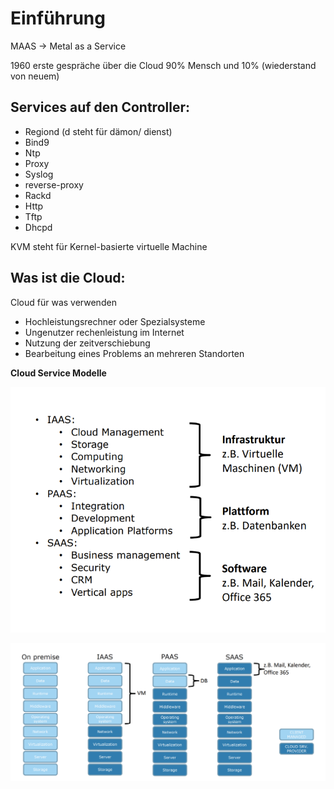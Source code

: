 # Einführung

MAAS -> Metal as a Service

1960 erste gespräche über die Cloud
90% Mensch und 10% (wiederstand von neuem)

## Services auf den Controller:

* Regiond (d steht für dämon/ dienst) 
* Bind9 
* Ntp 
* Proxy 
* Syslog 
* reverse-proxy 
* Rackd 
* Http 
* Tftp 
* Dhcpd 

KVM steht für Kernel-basierte virtuelle Machine 

## Was ist die Cloud:

Cloud für was verwenden
- Hochleistungsrechner oder Spezialsysteme
- Ungenutzer rechenleistung im Internet
- Nutzung der zeitverschiebung
- Bearbeitung eines Problems an mehreren Standorten

**Cloud Service Modelle**

![Cloud Service](<Cloud Service.png>)

![Cloud Service Model](<Cloud Service Modell.png>)

